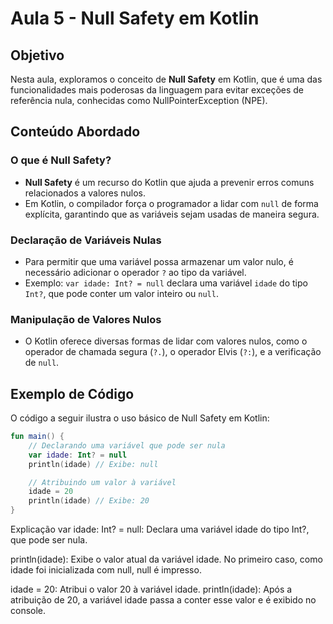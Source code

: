 # Aula 5 - Null Safety em Kotlin

## Objetivo

Nesta aula, exploramos o conceito de **Null Safety** em Kotlin, que é uma das funcionalidades mais poderosas da linguagem para evitar exceções de referência nula, conhecidas como NullPointerException (NPE).

## Conteúdo Abordado

### O que é Null Safety?

- **Null Safety** é um recurso do Kotlin que ajuda a prevenir erros comuns relacionados a valores nulos.
- Em Kotlin, o compilador força o programador a lidar com `null` de forma explícita, garantindo que as variáveis sejam usadas de maneira segura.

### Declaração de Variáveis Nulas

- Para permitir que uma variável possa armazenar um valor nulo, é necessário adicionar o operador `?` ao tipo da variável.
- Exemplo: `var idade: Int? = null` declara uma variável `idade` do tipo `Int?`, que pode conter um valor inteiro ou `null`.

### Manipulação de Valores Nulos

- O Kotlin oferece diversas formas de lidar com valores nulos, como o operador de chamada segura (`?.`), o operador Elvis (`?:`), e a verificação de `null`.

## Exemplo de Código

O código a seguir ilustra o uso básico de Null Safety em Kotlin:

```kotlin
fun main() {
    // Declarando uma variável que pode ser nula
    var idade: Int? = null
    println(idade) // Exibe: null

    // Atribuindo um valor à variável
    idade = 20
    println(idade) // Exibe: 20
}

```
Explicação
var idade: Int? = null: Declara uma variável idade do tipo Int?, que pode ser nula.

println(idade): Exibe o valor atual da variável idade. No primeiro caso, como idade foi inicializada com null, null é impresso.

idade = 20: Atribui o valor 20 à variável idade.
println(idade): Após a atribuição de 20, a variável idade passa a conter esse valor e é exibido no console.